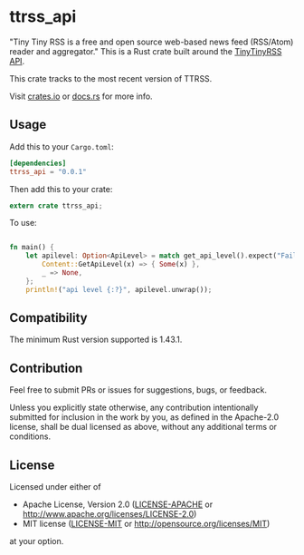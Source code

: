 # ttrss_api

"Tiny Tiny RSS is a free and open source web-based news feed (RSS/Atom) reader and aggregator." This is a Rust crate built around the [TinyTinyRSS API](https://git.tt-rss.org/git/tt-rss/wiki/ApiReference).

This crate tracks to the most recent version of TTRSS.

Visit [crates.io](https://crates.io/crates/ttrss_api/) or [docs.rs](https://docs.rs/ttrss_api/) for more info.


## Usage

Add this to your `Cargo.toml`:

```toml
[dependencies]
ttrss_api = "0.0.1"
```

Then add this to your crate:

```rust
extern crate ttrss_api;
```

To use:

```rust

fn main() {
    let apilevel: Option<ApiLevel> = match get_api_level().expect("Failed to get response").content {
        Content::GetApiLevel(x) => { Some(x) },
        _ => None,
    };
    println!("api level {:?}", apilevel.unwrap());
```

## Compatibility

The minimum Rust version supported is 1.43.1.


## Contribution

Feel free to submit PRs or issues for suggestions, bugs, or feedback.

Unless you explicitly state otherwise, any contribution intentionally submitted
for inclusion in the work by you, as defined in the Apache-2.0 license, shall be
dual licensed as above, without any additional terms or conditions.


## License

Licensed under either of

 * Apache License, Version 2.0
   ([LICENSE-APACHE](LICENSE-APACHE) or http://www.apache.org/licenses/LICENSE-2.0)
 * MIT license
   ([LICENSE-MIT](LICENSE-MIT) or http://opensource.org/licenses/MIT)

at your option.
